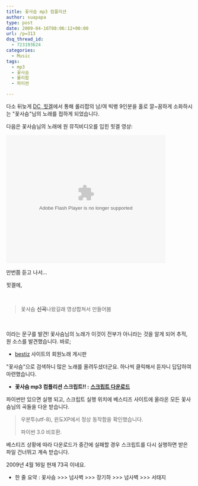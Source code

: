 ```yaml
---
title: 꽃사슴 mp3 컴플리션
author: suapapa
type: post
date: 2009-04-16T08:06:12+00:00
url: /p=313
dsq_thread_id:
  - 723193624
categories:
  - Music
tags:
  - mp3
  - 꽃사슴
  - 롤리팝
  - 파이썬

---
```

다소 뒤늦게 [DC  힛겔][1]에서 통해 롤리팝의 남/여 빅뱅 9인분을 홀로 깔~꿈하게 소화하시는 "꽃사슴"님의 노래를 접하게 되었습니다.

다음은 꽃사슴님의 노래에 원 뮤직비디오를 입힌 힛겔 영상:

<embed height="345" width="430" pluginspage="http://www.macromedia.com/go/getflashplayer" allowfullscreen="true" allowscriptaccess="always" wmode="window" type="application/x-shockwave-flash" src="http://flvr.pandora.tv/flv2pan/flvmovie.dll/userid=k79co&#038;url=20090414131917273lquywqgrt62sy&#038;prgid=34876250%E2%8C%A9=ko">
</embed>

만번쯤 듣고 나서&#8230;

힛겔에,

 

> <span style="line-height: 160%;">꽃사슴 <strong>신곡</strong>나왔길래 영상합쳐서 만들어봄</span>

 

이라는 문구를 발견! 꽃사슴님의 노래가 이것이 전부가 아니라는 것을 알게 되어 추적, 원 소스를 발견했습니다. 바로;

  * [bestiz][2] 사이트의 회원노래 게시판

"꽃사슴"으로 검색하니 많은 노래를 올려두셨더군요. 하나씩 클릭해서 듣자니 답답하여 마련했습니다.

  * **꽃사슴 mp3 컴플리션 스크립트!! :** [**스크립트 다운로드**][3]

파이썬만 있으면 실행 되고, 스크립트 실행 위치에 베스티즈 사이트에 올라온 모든 꽃사슴님의 곡들을 다운 받습니다.

> 우분투(utf-8), 윈도XP에서 정상 동작함을 확인했습니다.
> 
> 파이썬 3.0 비호환.

베스티즈 상황에 따라 다운로드가 중간에 실패할 경우 스크립트를 다시 실행하면 받은 파일 건너뛰고 계속 받습니다.

2009년 4월 16일 현재 73곡 이네요.

  * 한 줄 요약 : 꽃사슴 >>> 넘사벽 >>> 장기하 >>> 넘사벽 >>> 서태지

 [1]: http://gall.dcinside.com/list.php?id=hit&no=7265&page=1
 [2]: http://bestiz.saramin.co.kr/
 [3]: https://homin.dev/svn/OneFiler/KssMp3Completion.py